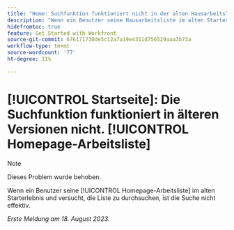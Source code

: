 ```yaml
---
title: "Home: Suchfunktion funktioniert nicht in der alten Hausarbeitsliste"
description: "Wenn ein Benutzer seine Hausarbeitsliste im alten Starterlebnis anzeigt und versucht, die Liste zu durchsuchen, ist die Suche ineffektiv."
hidefromtoc: true
feature: Get Started with Workfront
source-git-commit: 676171730de5c12a7a19e4311d756529aaa3b73a
workflow-type: tm+mt
source-wordcount: '77'
ht-degree: 11%

---
```



# [!UICONTROL Startseite]: Die Suchfunktion funktioniert in älteren Versionen nicht. [!UICONTROL Homepage-Arbeitsliste]

>[!NOTE]
>
>Dieses Problem wurde behoben.

Wenn ein Benutzer seine [!UICONTROL Homepage-Arbeitsliste] im alten Starterlebnis und versucht, die Liste zu durchsuchen, ist die Suche nicht effektiv.

_Erste Meldung am 18. August 2023._

